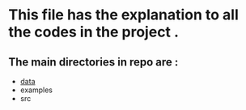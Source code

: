 # This file has the explanation to all the codes in the project .

## The main directories in repo are :
  - [data](https://github.com/nikhilsp242/Mental-Health-Prediction/tree/main/data)
  - examples
  - src
